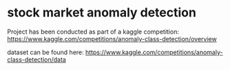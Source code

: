 # stock market anomaly detection

Project has been conducted as part of a kaggle competition: https://www.kaggle.com/competitions/anomaly-class-detection/overview



 
dataset can be found here: https://www.kaggle.com/competitions/anomaly-class-detection/data

